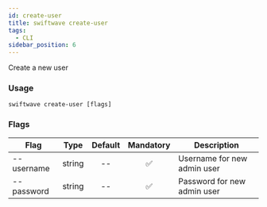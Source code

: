 ```yaml
---
id: create-user
title: swiftwave create-user
tags:
  - CLI
sidebar_position: 6
---
```


Create a new user

### Usage

```
swiftwave create-user [flags]
```

### Flags


| Flag   |       Type       | Default |     Mandatory       |          Description              |
|--------|------------------|---------|---------------------|-----------------------------------|
| --username | string | <center>--</center> | <center>✅</center> | Username for new admin user |
| --password | string | <center>--</center> | <center>✅</center> | Password for new admin user |
